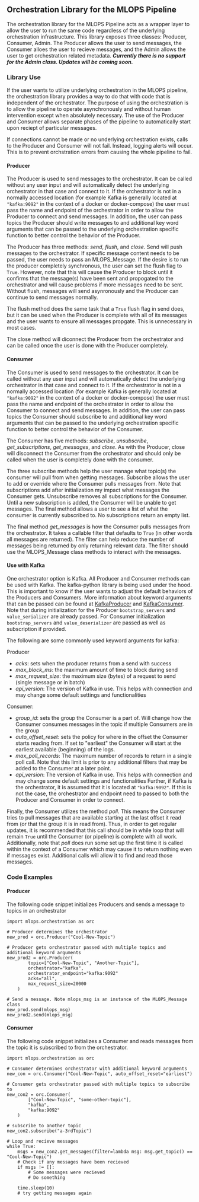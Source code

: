 ## Orchestration Library for the MLOPS Pipeline

The orchestration library for the MLOPS Pipeline acts as a wrapper layer to allow the user to run the same code regardless of the underlying orchestration infrastructure. This library exposes three classes: Producer, Consumer, Admin. The Producer allows the user to send messages, the Consumer alloes the user to recieve messages, and the Admin allows the user to get orchestration related metadata. ***Currently there is no support for the Admin class. Updates will be coming soon.***

### Library Use

If the user wants to utilize underlying orchestration in the MLOPS pipeline, the orchestration library provides a way to do that with code that is independent of the orchestrator. The purpose of using the orchestration is to allow the pipeline to operate asynchronously and without human intervention except when absolutely necessary. The use of the Producer and Consumer allows separate phases of the pipeline to automatically start upon reciept of particular messages.

If connections cannot be made or no underlying orchestration exists, calls to the Producer and Consumer will not fail. Instead, logging alerts will occur. This is to prevent orchstration errors from causing the whole pipeline to fail.

#### Producer

The Producer is used to send messages to the orchestrator. It can be called without any user input and will automatically detect the underlying orchestrator in that case and connect to it. If the orchestrator is not in a normally accessed location (for example Kafka is generally located at `"kafka:9092"` in the context of a docker or docker-compose) the user must pass the name and endpoint of the orchestrator in order to allow the Producer to connect and send messages. In addition, the user can pass topics the Producer should write messages to and additional key word arguments that can be passed to the underlying orchestration specific function to better control the behavior of the Producer.

The Producer has three methods: *send*, *flush*, and *close*. Send will push messages to the orchestrator. If specific message content needs to be passed, the user needs to pass an MLOPS_Message. If the desire is to run the producer completely synchronous, the user can set the flush flag to `True`. However, note that this will cause the Producer to block until it confirms that the message(s) have been sent and propogated to the orchestrator and will cause problems if more messages need to be sent. Without flush, messages will send asynronously and the Producer can continue to send messages normally. 

The flush method does the same task that a `True` flush flag in send does, but it can be used when the Producer is complete with all of its messages and the user wants to ensure all messages propgate. This is unnecessary in most cases.

The close method will diconnect the Producer from the orchestrator and can be called once the user is done with the Producer completely.


#### Consumer

The Consumer is used to send messages to the orchestrator. It can be called without any user input and will automatically detect the underlying orchestrator in that case and connect to it. If the orchestrator is not in a normally accessed location (for example Kafka is generally located at `"kafka:9092"` in the context of a docker or docker-compose) the user must pass the name and endpoint of the orchestrator in order to allow the Consumer to connect and send messages. In addition, the user can pass topics the Consumer should subscribe to and additional key word arguments that can be passed to the underlying orchestration specific function to better control the behavior of the Consumer.

The Consumer has five methods: *subscribe*, *unsubscribe*, *get_subscriptions*, *get_messages*, and *close*. As with the Producer, close will disconnect the Consumer from the orchestrator and should only be called when the user is completely done with the consumer. 

The three subscribe methods help the user manage what topic(s) the consumer will pull from when getting messages. Subscribe allows the user to add or override where the Consumer pulls messages from. Note that subscriptions add after initialization my impact what messages the Consumer gets. Unsubscribe removes all subscriptions for the Consumer. Until a new subscription is added, the Consumer will be unable to get messages. The final method allows a user to see a list of what the consumer is currently subscribed to. No subscriptions return an empty list.

The final method *get_messages* is how the Consumer pulls messages from the orchestrator. It takes a callable filter that defaults to `True` (in other words all messages are returned). The filter can help reduce the number of messages being returned by only returning relevant data. The filter should use the MLOPS_Message class methods to interact with the messages. 

#### Use with Kafka

One orchestrator option is Kafka. All Producer and Consumer methods can be used with Kafka. The kafka-python library is being used under the hood. This is important to know if the user wants to adjust the default behaviors of the Producers and Consumers. More information about keyword arguments that can be passed can be found at [KafkaProducer](https://kafka-python.readthedocs.io/en/master/apidoc/KafkaProducer.html) and [KafkaConsumer](https://kafka-python.readthedocs.io/en/master/apidoc/KafkaConsumer.html). Note that during initialization for the Producer `bootstrap_servers` and `value_serializer` are already passed. For Consumer initialization `bootstrap_servers` and `value_deserializer` are passed as well as subscription if provided.

The following are some commonly used keyword arguments for kafka:

Producer
- *acks*: sets when the producer returns from a send with success
- *max_block_ms*: the maximum amount of time to block during send
- *max_request_size*: the maximum size (bytes) of a request to send (single message or in batch)
- *api_version*: The version of Kafka in use. This helps with connection and may change some default settings and functionalities

Consumer:
- *group_id*: sets the group the Consumer is a part of. Will change how the Consumer consumes messages in the topic if multiple Consumers are in the group
- *auto_offset_reset*: sets the policy for where in the offset the Consumer starts reading from. If set to "earliest" the Consumer will start at the earliest available (beginning) of the logs.
- *max_poll_records*: The maximum number of records to return in a single poll call. Note that this limit is prior to any additional filters that may be added to the Consumer at a later point. 
- *api_version*: The version of Kafka in use. This helps with connection and may change some default settings and functionalities
Further, if Kafka is the orchestrator, it is assumed that it is located at `"kafka:9092"`. If this is not the case, the orchestrator and endpoint need to passed to both the Producer and Consumer in order to connect.

Finally, the Consumer utilizes the method *poll*. This means the Consumer tries to pull messages that are available starting at the last offset it read from (or that the group it is in read from). Thus, in order to get regular updates, it is recommended that this call should be in while loop that will remain `True` until the Consumer (or pipeline) is complete with all work. Additionally, note that *poll* does run some set up the first time it is called within the context of a Consumer which may cause it to return nothing even if messages exist. Additional calls will allow it to find and read those messages.

### Code Examples

#### Producer

The following code snippet initializes Producers and sends a message to topics in an orchestrator

```
import mlops.orchestration as orc

# Producer determines the orchestrator
new_prod = orc.Producer("Cool-New-Topic")

# Producer gets orchestrator passed with multiple topics and additional keyword arguments
new_prod2 = orc.Producer(
        topic=["Cool-New-Topic", "Another-Topic"],
        orchestrator="kafka",
        orchestrator_endpoint="kafka:9092"
        acks="all",
        max_request_size=20000
    )

# Send a message. Note mlops_msg is an instance of the MLOPS_Message class
new_prod.send(mlops_msg)
new_prod2.send(mlops_msg)
```
#### Consumer

The following code snippet initializes a Consumer and reads messages from the topic it is subscribed to from the orchestrator.

```
import mlops.orchestration as orc

# Consumer determines orchestrator with additional keyword arguments
new_con = orc.Consumer("Cool-New-Topic", auto_offset_reset="earliest")

# Consumer gets orchestrator passed with multiple topics to subscribe to
new_con2 = orc.Consumer(
        ["Cool-New-Topic", "some-other-topic"],
        "kafka",
        "kafka:9092"
    )

# subscribe to another topic
new_con2.subscribe("a-3rdTopic")

# Loop and recieve messages
while True:
    msgs = new_con2.get_messages(filter=lambda msg: msg.get_topic() == "Cool-New-Topic")
    # Check if any messages have been recieved
    if msgs != []:
        # Some messages were recieved
        # Do something

    time.sleep(10)
    # try getting messages again
```
